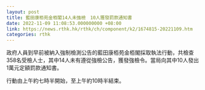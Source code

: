 ```yaml
---
layout: post
title: 藍田康栢苑金栢閣14人未強檢　10人獲發罰款通知書
date: 2022-11-09 11:08:53.000000000 +08:00
link: https://news.rthk.hk/rthk/ch/component/k2/1674815-20221109.htm
categories: rthk
---
```


政府人員到早前被納入強制檢測公告的藍田康栢苑金栢閣採取執法行動，共檢查358名受檢人士，其中14人未有遵從強檢公告，獲發強檢令。當局向其中10人發出1萬元定額罰款通知書。

行動由上午約七時半開始，至上午約10時半結束。
